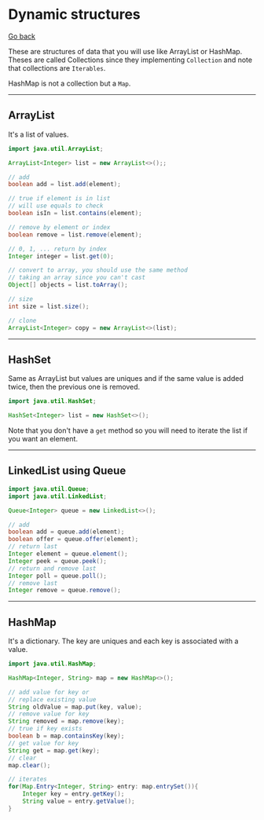 # Dynamic structures

[Go back](../index.md#advanced)

These are structures of data that you will use like ArrayList or HashMap. Theses are called Collections since they implementing `Collection` and note that collections are `Iterables`.

HashMap is not a collection but a `Map`.

<hr class="sr">

## ArrayList

It's a list of values.

```java
import java.util.ArrayList;

ArrayList<Integer> list = new ArrayList<>();;

// add
boolean add = list.add(element);

// true if element is in list
// will use equals to check
boolean isIn = list.contains(element);

// remove by element or index
boolean remove = list.remove(element);

// 0, 1, ... return by index
Integer integer = list.get(0);

// convert to array, you should use the same method
// taking an array since you can't cast
Object[] objects = list.toArray();

// size
int size = list.size();

// clone
ArrayList<Integer> copy = new ArrayList<>(list);
```

<hr class="sl">

## HashSet

Same as ArrayList but values are uniques and if the same value is added twice, then the previous one is removed.

```java
import java.util.HashSet;

HashSet<Integer> list = new HashSet<>();
```

Note that you don't have a `get` method so you will need to iterate the list if you want an element.

<hr class="sr">

## LinkedList using Queue

```java
import java.util.Queue;
import java.util.LinkedList;

Queue<Integer> queue = new LinkedList<>();

// add
boolean add = queue.add(element);
boolean offer = queue.offer(element);
// return last
Integer element = queue.element();
Integer peek = queue.peek();
// return and remove last
Integer poll = queue.poll();
// remove last
Integer remove = queue.remove();
```

<hr class="sl">

## HashMap

It's a dictionary. The key are uniques and each key is associated with a value.

```java
import java.util.HashMap;

HashMap<Integer, String> map = new HashMap<>();

// add value for key or
// replace existing value
String oldValue = map.put(key, value);
// remove value for key
String removed = map.remove(key);
// true if key exists
boolean b = map.containsKey(key);
// get value for key
String get = map.get(key);
// clear
map.clear();

// iterates
for(Map.Entry<Integer, String> entry: map.entrySet()){
    Integer key = entry.getKey();
    String value = entry.getValue();
}
```